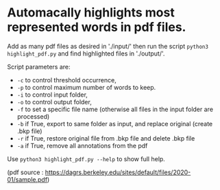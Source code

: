# Automacally highlights most represented words in pdf files.

Add as many pdf files as desired in './input/' then run the script `python3 highlight_pdf.py` and find highlighted files in './output/'.

Script parameters are:
- `-c` to control threshold occurrence,
- `-p` to control maximum number of words to keep.
- `-i` to control input folder,
- `-o` to control output folder,
- `-f` to set a specific file name (otherwise all files in the input folder are processed)
- `-b` if True, export to same folder as input, and replace original (create .bkp file)
- `-r` if True, restore original file from .bkp file and delete .bkp file
- `-a` if True, remove all annotations from the pdf

Use `python3 highlight_pdf.py --help` to show full help.


(pdf source : https://dagrs.berkeley.edu/sites/default/files/2020-01/sample.pdf)
